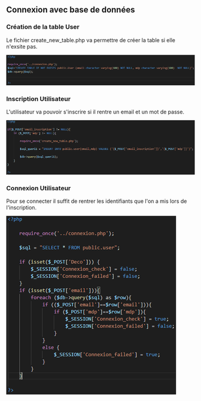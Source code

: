 ## Connexion avec base de données

### Création de la table User

Le fichier create_new_table.php va permettre de créer la table si elle n'exsite pas. 

![création table](MEDIA/img/create_table.PNG)


### Inscription Utilisateur

L'utilisateur va pouvoir s'inscrire si il rentre un email et un mot de passe.

![inscription](MEDIA/img/inscription.PNG)

### Connexion Utilisateur

Pour se connecter il suffit de rentrer les identifiants que l'on a mis lors de l'inscription.

![Connexion](MEDIA/img/connexion.PNG)

